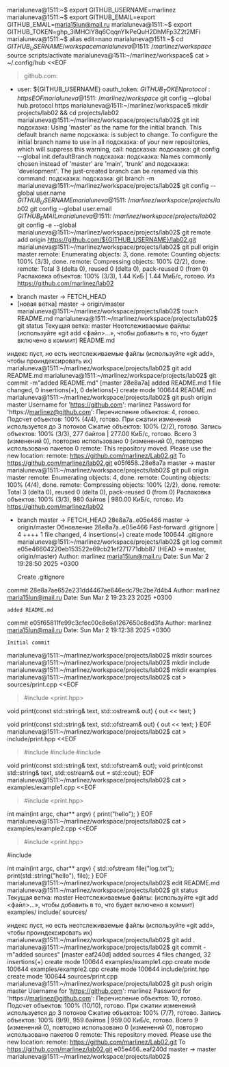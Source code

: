 marialuneva@1511:~$ export GITHUB_USERNAME=marlinez
marialuneva@1511:~$ export GITHUB_EMAIL=export GITHUB_EMAIL=maria15lun@mail.ru
marialuneva@1511:~$ export GITHUB_TOKEN=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
marialuneva@1511:~$ alias edit=nano
marialuneva@1511:~$ cd ${GITHUB_USERNAME}/workspace
marialuneva@1511:~/marlinez/workspace$ source scripts/activate
marialuneva@1511:~/marlinez/workspace$ cat > ~/.config/hub <<EOF
> github.com:
- user: ${GITHUB_USERNAME}
  oauth_token: ${GITHUB_TOKEN}
  protocol: https
EOF
marialuneva@1511:~/marlinez/workspace$ git config --global hub.protocol https
marialuneva@1511:~/marlinez/workspace$ mkdir projects/lab02 && cd projects/lab02
marialuneva@1511:~/marlinez/workspace/projects/lab02$ git init
подсказка: Using 'master' as the name for the initial branch. This default branch name
подсказка: is subject to change. To configure the initial branch name to use in all
подсказка: of your new repositories, which will suppress this warning, call:
подсказка: 
подсказка: 	git config --global init.defaultBranch <name>
подсказка: 
подсказка: Names commonly chosen instead of 'master' are 'main', 'trunk' and
подсказка: 'development'. The just-created branch can be renamed via this command:
подсказка: 
подсказка: 	git branch -m <name>
marialuneva@1511:~/marlinez/workspace/projects/lab02$ git config --global user.name ${GITHUB_USERNAME}
marialuneva@1511:~/marlinez/workspace/projects/lab02$ git config --global user.email ${GITHUB_EMAIL}
marialuneva@1511:~/marlinez/workspace/projects/lab02$ git config -e --global
marialuneva@1511:~/marlinez/workspace/projects/lab02$ git remote add origin https://github.com/${GITHUB_USERNAME}/lab02.git
marialuneva@1511:~/marlinez/workspace/projects/lab02$ git pull origin master
remote: Enumerating objects: 3, done.
remote: Counting objects: 100% (3/3), done.
remote: Compressing objects: 100% (2/2), done.
remote: Total 3 (delta 0), reused 0 (delta 0), pack-reused 0 (from 0)
Распаковка объектов: 100% (3/3), 1.44 КиБ | 1.44 МиБ/с, готово.
Из https://github.com/marlinez/lab02
 * branch            master     -> FETCH_HEAD
 * [новая ветка]     master     -> origin/master
marialuneva@1511:~/marlinez/workspace/projects/lab02$ touch README.md
marialuneva@1511:~/marlinez/workspace/projects/lab02$ git status
Текущая ветка: master
Неотслеживаемые файлы:
  (используйте «git add <файл>...», чтобы добавить в то, что будет включено в коммит)
	README.md

индекс пуст, но есть неотслеживаемые файлы
(используйте «git add», чтобы проиндексировать их)
marialuneva@1511:~/marlinez/workspace/projects/lab02$ git add README.md
marialuneva@1511:~/marlinez/workspace/projects/lab02$ git commit -m"added README.md"
[master 28e8a7a] added README.md
 1 file changed, 0 insertions(+), 0 deletions(-)
 create mode 100644 README.md
marialuneva@1511:~/marlinez/workspace/projects/lab02$ git push origin master
Username for 'https://github.com': marlinez
Password for 'https://marlinez@github.com': 
Перечисление объектов: 4, готово.
Подсчет объектов: 100% (4/4), готово.
При сжатии изменений используется до 3 потоков
Сжатие объектов: 100% (2/2), готово.
Запись объектов: 100% (3/3), 277 байтов | 277.00 КиБ/с, готово.
Всего 3 (изменений 0), повторно использовано 0 (изменений 0), повторно использовано пакетов 0
remote: This repository moved. Please use the new location:
remote:   https://github.com/marlinez/Lab02.git
To https://github.com/marlinez/lab02.git
   e05f658..28e8a7a  master -> master
marialuneva@1511:~/marlinez/workspace/projects/lab02$ git pull origin master
remote: Enumerating objects: 4, done.
remote: Counting objects: 100% (4/4), done.
remote: Compressing objects: 100% (2/2), done.
remote: Total 3 (delta 0), reused 0 (delta 0), pack-reused 0 (from 0)
Распаковка объектов: 100% (3/3), 980 байтов | 980.00 КиБ/с, готово.
Из https://github.com/marlinez/lab02
 * branch            master     -> FETCH_HEAD
   28e8a7a..e05e466  master     -> origin/master
Обновление 28e8a7a..e05e466
Fast-forward
 .gitignore | 4 ++++
 1 file changed, 4 insertions(+)
 create mode 100644 .gitignore
marialuneva@1511:~/marlinez/workspace/projects/lab02$ git log
commit e05e46604220eb153522e69cb21ef271771dbb87 (HEAD -> master, origin/master)
Author: marlinez <maria15lun@mail.ru>
Date:   Sun Mar 2 19:28:50 2025 +0300

    Create .gitignore

commit 28e8a7ae652e231dd4467ae646edc79c2be7d4b4
Author: marlinez <maria15lun@mail.ru>
Date:   Sun Mar 2 19:23:23 2025 +0300

    added README.md

commit e05f65811fe99c3cfec00c8e6a1267650c8ed3fa
Author: marlinez <maria15lun@mail.ru>
Date:   Sun Mar 2 19:12:38 2025 +0300

    Initial commit
marialuneva@1511:~/marlinez/workspace/projects/lab02$ mkdir sources
marialuneva@1511:~/marlinez/workspace/projects/lab02$ mkdir include
marialuneva@1511:~/marlinez/workspace/projects/lab02$ mkdir examples
marialuneva@1511:~/marlinez/workspace/projects/lab02$ cat > sources/print.cpp <<EOF
> #include <print.hpp>

void print(const std::string& text, std::ostream& out)
{
  out << text;
}

void print(const std::string& text, std::ofstream& out)
{
  out << text;
}
EOF
marialuneva@1511:~/marlinez/workspace/projects/lab02$ cat > include/print.hpp <<EOF
> #include <fstream>
#include <iostream>
#include <string>

void print(const std::string& text, std::ofstream& out);
void print(const std::string& text, std::ostream& out = std::cout);
EOF
marialuneva@1511:~/marlinez/workspace/projects/lab02$ cat > examples/example1.cpp <<EOF
> #include <print.hpp>

int main(int argc, char** argv)
{
  print("hello");
}
EOF
marialuneva@1511:~/marlinez/workspace/projects/lab02$ cat > examples/example2.cpp <<EOF
> #include <print.hpp>

#include <fstream>

int main(int argc, char** argv)
{
  std::ofstream file("log.txt");
  print(std::string("hello"), file);
}
EOF
marialuneva@1511:~/marlinez/workspace/projects/lab02$ edit README.md
marialuneva@1511:~/marlinez/workspace/projects/lab02$ git status
Текущая ветка: master
Неотслеживаемые файлы:
  (используйте «git add <файл>...», чтобы добавить в то, что будет включено в коммит)
	examples/
	include/
	sources/

индекс пуст, но есть неотслеживаемые файлы
(используйте «git add», чтобы проиндексировать их)
marialuneva@1511:~/marlinez/workspace/projects/lab02$ git add .
marialuneva@1511:~/marlinez/workspace/projects/lab02$ git commit -m"added sources"
[master eaf240d] added sources
 4 files changed, 32 insertions(+)
 create mode 100644 examples/example1.cpp
 create mode 100644 examples/example2.cpp
 create mode 100644 include/print.hpp
 create mode 100644 sources/print.cpp
marialuneva@1511:~/marlinez/workspace/projects/lab02$ git push origin master
Username for 'https://github.com': marlinez 
Password for 'https://marlinez@github.com': 
Перечисление объектов: 10, готово.
Подсчет объектов: 100% (10/10), готово.
При сжатии изменений используется до 3 потоков
Сжатие объектов: 100% (7/7), готово.
Запись объектов: 100% (9/9), 959 байтов | 959.00 КиБ/с, готово.
Всего 9 (изменений 0), повторно использовано 0 (изменений 0), повторно использовано пакетов 0
remote: This repository moved. Please use the new location:
remote:   https://github.com/marlinez/Lab02.git
To https://github.com/marlinez/lab02.git
   e05e466..eaf240d  master -> master
marialuneva@1511:~/marlinez/workspace/projects/lab02$ 
